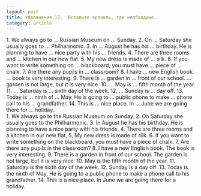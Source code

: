 ```yaml
---
layout: post
title: Упражнение 17.  Вставьте артикль, где необходимо.
category: article
---
```

<section class="question">
1. We always go to ... Russian Museum on ... Sunday. 2. On ... Saturday she usually goes to ... Philharmonic. 3. In ... August he has his ... birthday. He is planning to have ... nice party with his ... friends. 4. There are three rooms and ... kitchen in our new flat. 5. My new dress is made of ... silk. 6. If you want to write something on ... blackboard, you must have ... piece of ... chalk. 7. Are there any pupils in ... classroom? 8. I have ... new English book. ... book is very interesting. 9. There is ... garden in ... front of our school. ... garden is not large, but it is very nice. 10. ... May is ... fifth month of the year. 11. ... Saturday is ... sixth day of the week. 12. ... Sunday is ... day off. 13. Today is ... ninth of ... May. He is going to ... public phone to make ... phone call to his ... grandfather. 14. This is ... nice place. In ... June we are going there for ... holiday.
</section>

<section class="answer">
1. We always go to the Russian Museum on Sunday. 2. On Saturday she usually goes to the Philharmonic. 3. In August he has his birthday. He is planning to have a nice party with his friends. 4. There are three rooms and a kitchen in our new flat, 5, My new dress is made of silk. 6. If you want to write something on the blackboard, you must have a piece of chalk. 7. Are there any pupils in the classroom? 8. I have a new English book. The book is very interesting. 9. There is a garden in front of our school. The garden is not large, but it is very nice. 10. May is the fifth month of the year. 11. Saturday is the sixth day of the week. 12. Sunday is a day off. 13. Today is the ninth of May. He is going to a public phone to make a phone call to his grandfather. 14. This is a nice place. In June we are going there for a holiday.
</section>
